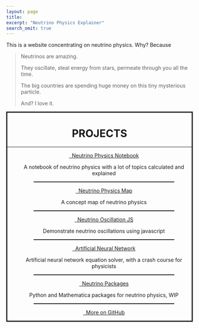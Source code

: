 ```yaml
---
layout: page
title:
excerpt: "Neutrino Physics Explainer"
search_omit: true
---
```


This is a website concentrating on neutrino physics. Why? Because

> Neutrinos are amazing.
>
> They oscillate, steal energy from stars, permeate through you all the time.
>
> The big countries are spending huge money on this tiny mysterious particle.
>
> And? I love it.



<div align="center" style="border-style:solid;">
<h1 align="center">PROJECTS</h1>
<hr>
<ul>
  <li style="list-style-type: none;"><a href="http://docs.neutrino.xyz" class="btn"><i class="fa fa-bookmark-o"></i> &nbsp; Neutrino Physics Notebook</a> <p>A notebook of neutrino physics with a lot of topics calculated and explained</p></li>
  <hr style="border-top: dotted 1px;width:80%;" />
  <li style="list-style-type: none;"><a href="http://neutrino.xyz/neutrino-map" class="btn"><i class="fa fa-map-signs"></i> &nbsp; Neutrino Physics Map</a>
  <p>A concept map of neutrino physics</p>
  </li>
<hr style="border-top: dotted 1px;width:80%;" />

  <li style="list-style-type: none;"><a href="http://neutrino.xyz/neutrino-oscillation-js/" class="btn"><i class="fa fa-map-signs"></i> &nbsp; Neutrino Oscillation JS</a>
  <p>Demonstrate neutrino oscillations using javascript</p>
  </li>
<hr style="border-top: dotted 1px;width:80%;" />

  <li style="list-style-type: none;"><a href="https://github.com/NeuPhysics/aNN" class="btn"><i class="fa fa-flask"></i> &nbsp; Artificial Neural Network</a>
<p>Artificial neural network equation solver, with a crash course for physicists</p>
  </li>
<hr style="border-top: dotted 1px;width:80%;" />
  <li style="list-style-type: none;"><a href="https://github.com/NeuPhysics/neupackage" class="btn"><i class="fa fa-suitcase"></i> &nbsp; Neutrino Packages</a>
<p>
Python and Mathematica packages for neutrino physics, WIP
</p>
  </li>
<hr style="border-top: dotted 1px;width:80%;" />
  <li style="list-style-type: none;"><a href="http://github.com/NeuPhysics" class="btn"><i class="fa fa-github"></i> &nbsp; More on GitHub</a></li>
</ul>
</div>
